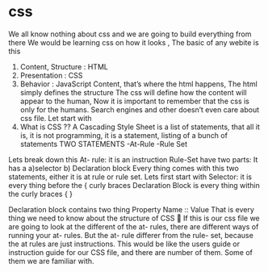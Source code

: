 css
====
We all know nothing about css and we are going to build everything from there
We would be learning css on how it looks ,
The basic of any webite is this
1)	Content, Structure : HTML
2)	Presentation : CSS	
3)	Behavior : JavaScript
Content, that’s where the html happens, The html simply defines the structure
The css will define how the content will appear to the human,
Now it is important to remember that the css is only for the humans.
Search engines and other doesn’t even care about css file.
Let start with 
1)	What is CSS ??
A Cascading Style Sheet is a list of statements, that all it is, it is not programming, it is a statement, listing of a bunch of statements
TWO STATEMENTS
-At-Rule
-Rule Set

Lets break down this 
At- rule: it is an instruction
Rule-Set have two parts: It has a 
 a)selector b) Declaration block
Every thing comes with this two statements, either it is at rule or rule set.
Lets first start with
Selector: it is every thing before the { curly braces
Declaration Block is every thing within the curly braces { }

Declaration block contains two thing
Property Name :: Value
That is every thing we need to know about the structure of CSS 
If this is our css file we are going to look at the different of the at- rules, there are different ways of running your at- rules. But the at- rule differer from the rule- set, because the at rules are just instructions. This would be like the users guide or instruction guide for our CSS file, and there are number of them. Some of them we are familiar with.
